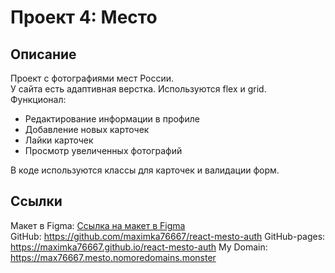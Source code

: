 # Проект 4: Место

## Описание

Проект с фотографиями мест России.  
У сайта есть адаптивная верстка. Используются flex и grid.  
Функционал:

- Редактирование информации в профиле
- Добавление новых карточек
- Лайки карточек
- Просмотр увеличенных фотографий

В коде используются классы для карточек и валидации форм.

## Ссылки

Макет в Figma: [Ссылка на макет в Figma](https://www.figma.com/file/2cn9N9jSkmxD84oJik7xL7/JavaScript.-Sprint-4?node-id=0%3A1])  
GitHub: https://github.com/maximka76667/react-mesto-auth
GitHub-pages: https://maximka76667.github.io/react-mesto-auth
My Domain: https://max76667.mesto.nomoredomains.monster
